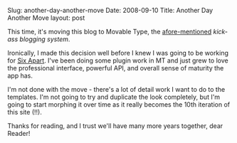 Slug: another-day-another-move
Date: 2008-09-10
Title: Another Day Another Move
layout: post

This time, it's moving this blog to Movable Type, the [afore-mentioned](http://redmonk.net/archives/2008/09/05/a-move-apart) *kick-ass blogging system*.

Ironically, I made this decision well before I knew I was going to be working for [Six Apart](http://sixapart.com). I've been doing some plugin work in MT and just grew to love the professional interface, powerful API, and overall sense of maturity the app has.

I'm not done with the move - there's a lot of detail work I want to do to the templates. I'm not going to try and duplicate the look completely, but I'm going to start morphing it over time as it really becomes the 10th iteration of this site (!!).

Thanks for reading, and I trust we'll have many more years together, dear Reader!
